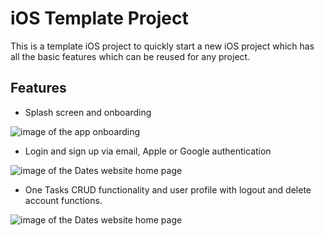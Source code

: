 # iOS Template Project
This is a template iOS project to quickly start a new iOS project which has all the basic features which can be reused for any project.

## Features

* Splash screen and onboarding
  <p align="center">
<img src="https://res.cloudinary.com/dnbbm9vzi/image/upload/v1734261988/Screenshot_2024-12-15_at_11.25.06_AM_m5if1q.png" width="auto" height="auto" alt="image of the app onboarding">

* Login and sign up via email, Apple or Google authentication
  <p align="center">
<img src="https://res.cloudinary.com/dnbbm9vzi/image/upload/v1734261986/Screenshot_2024-12-15_at_11.25.48_AM_fqj70i.png" width="auto" height="auto" alt="image of the Dates website home page">

* One Tasks CRUD functionality and user profile with logout and delete account functions.
  <p align="center">
<img src="https://res.cloudinary.com/dnbbm9vzi/image/upload/v1734261985/Screenshot_2024-12-15_at_11.25.24_AM_afliba.png" width="auto" height="auto" alt="image of the Dates website home page">
